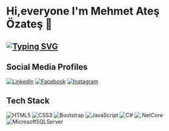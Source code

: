 
# Hi,everyone I'm Mehmet Ateş Özateş 👋 
## [![Typing SVG](https://readme-typing-svg.herokuapp.com?lines=Frontend+Developer)](https://git.io/typing-svg)

## Social Media Profiles
[![LinkedIn](https://img.shields.io/badge/LinkedIn-%230077B5.svg?logo=linkedin&logoColor=white)](https://linkedin.com/in/mehmet-ateş-özateş-bb8108110/)
[![Facebook](https://img.shields.io/badge/Facebook-%230077B5.svg?logo=facebook&logoColor=white)](https://www.facebook.com/m.ates.ozates)
[![Instagram](https://img.shields.io/badge/Instagram-%230077B5.svg?logo=instagram&logoColor=white)](https://www.instagram.com/mehmet.ates.ozates)


## Tech Stack
![HTML5](https://img.shields.io/badge/html5-%23E34F26.svg?style=for-the-badge&logo=html5&logoColor=white)
![CSS3](https://img.shields.io/badge/css3-%231572B6.svg?style=for-the-badge&logo=css3&logoColor=white) 
![Bootstrap](https://img.shields.io/badge/bootstrap-%23563D7C.svg?style=for-the-badge&logo=bootstrap&logoColor=white) 
![JavaScript](https://img.shields.io/badge/javascript-%23323330.svg?style=for-the-badge&logo=javascript&logoColor=%23F7DF1E)
![C#](https://img.shields.io/badge/c%23-%23239120.svg?style=for-the-badge&logo=c-sharp&logoColor=white) 
![.NetCore](https://img.shields.io/badge/.NET%20Core-5C2D91?style=for-the-badge&logo=.net%20core&logoColor=white)
![MicrosoftSQLServer](https://img.shields.io/badge/Microsoft%20SQL%20Server-CC2927?style=for-the-badge&logo=microsoft%20sql%20server&logoColor=white)




